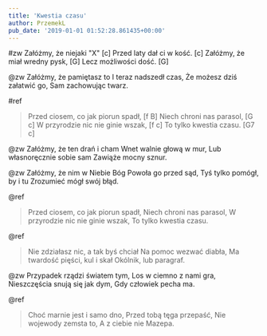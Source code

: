 ```yaml
---
title: 'Kwestia czasu'
author: PrzemekL
pub_date: '2019-01-01 01:52:28.861435+00:00'
---
```


#zw
Załóżmy, że niejaki "X" [c]
Przed laty dał ci w kość. [c]
Załóżmy, że miał wredny pysk, [G]
Lecz możliwości dość. [G]

@zw
Załóżmy, że pamiętasz to
I teraz nadszedł czas, 
Że możesz dziś załatwić go,
Sam zachowując twarz. 

#ref
>Przed ciosem, co jak piorun spadł, [f B]
>Niech chroni nas parasol, [G c]
>W przyrodzie nic nie ginie wszak, [f c]
>To tylko kwestia czasu. [G7 c]

@zw
Załóżmy, że ten drań i cham
Wnet walnie głową w mur,
Lub własnoręcznie sobie sam
Zawiąże mocny sznur.

@zw
Załóżmy, że nim w Niebie Bóg
Powoła go przed sąd,
Tyś tylko pomógł, by i tu
Zrozumieć mógł swój błąd.

@ref
>Przed ciosem, co jak piorun spadł,
>Niech chroni nas parasol,
>W przyrodzie nic nie ginie wszak,
>To tylko kwestia czasu.

@ref
>Nie zdziałasz nic, a tak byś chciał
>Na pomoc wezwać diabła,
>Ma twardość pięści, kul i skał
>Okólnik, lub paragraf.

@zw
Przypadek rządzi światem tym,
Los w ciemno z nami gra,
Nieszczęścia snują się jak dym,
Gdy człowiek pecha ma.

@ref
>Choć marnie jest i samo dno,
>Przed tobą tęga przepaść,
>Nie wojewody zemsta to,
>A z ciebie nie Mazepa.